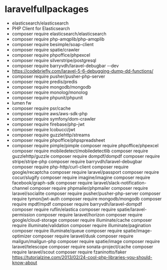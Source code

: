 # laravelfullpackages
- elasticsearch/elasticsearch 
- PHP Client for Elasticsearch
- composer require elasticsearch/elasticsearch
- composer require php-amqplib/php-amqplib
- composer require besimple/soap-client
- composer require spatie/crawler 
- composer require phpoffice/phpexcel
- composer require silverstripe/postgresql
- composer require barryvdh/laravel-debugbar --dev
- https://codebriefly.com/laravel-5-6-debugging-dump-dd-functions/
- composer require  pusher/pusher-php-server
- composer require predis/predis
- composer require mongodb/mongodb
- composer require monolog/monolog
- composer require phpunit/phpunit
- lumen fw
 - composer require psr/cache
 - composer require aws/aws-sdk-php
 - composer require symfony/dom-crawler
- composer require firebase/php-jwt
- composer require lcobucci/jwt
- composer require guzzlehttp/streams
 - composer require phpoffice/phpspreadsheet
  - composer require pimple/pimple
  composer require phpoffice/phpexcel
  composer require mobiledetect/mobiledetectlib
  composer require guzzlehttp/guzzle
  composer require dompdf/dompdf
  composer require stripe/stripe-php
  composer require barryvdh/laravel-debugbar
  composer require php-http/curl-client
  composer require google/recaptcha
  composer require laravel/passport
  composer require cocur/slugify
  composer require imagine/imagine
  composer require facebook/graph-sdk
  composer require laravel/slack-notification-channel
  composer require phpmailer/phpmailer
  composer require laravel/socialite
  composer require pusher/pusher-php-server
  composer require tymon/jwt-auth
  composer require mongodb/mongodb
  composer require mpdf/mpdf
  composer require barryvdh/laravel-dompdf
  composer require ruflin/elastica
  composer require spatie/laravel-permission
  composer require laravel/horizon
  composer require google/cloud-storage
  composer require illuminate/cache
  composer require illuminate/validation
  composer require illuminate/pagination
  composer require illuminate/queue
  composer require spatie/image-optimizer
  composer require laravel/dusk
  composer require mailgun/mailgun-php
  composer require spatie/image
  composer require laravel/telescope
  composer require sonata-project/cache
  composer require laravel/scout
  composer require fzaninotto/faker
  https://tutorialzine.com/2013/02/24-cool-php-libraries-you-should-know-about
